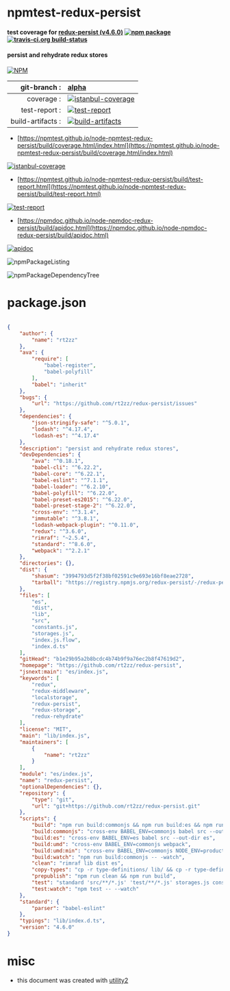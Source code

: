 # npmtest-redux-persist

#### test coverage for  [redux-persist (v4.6.0)](https://github.com/rt2zz/redux-persist)  [![npm package](https://img.shields.io/npm/v/npmtest-redux-persist.svg?style=flat-square)](https://www.npmjs.org/package/npmtest-redux-persist) [![travis-ci.org build-status](https://api.travis-ci.org/npmtest/node-npmtest-redux-persist.svg)](https://travis-ci.org/npmtest/node-npmtest-redux-persist)

#### persist and rehydrate redux stores

[![NPM](https://nodei.co/npm/redux-persist.png?downloads=true&downloadRank=true&stars=true)](https://www.npmjs.com/package/redux-persist)

| git-branch : | [alpha](https://github.com/npmtest/node-npmtest-redux-persist/tree/alpha)|
|--:|:--|
| coverage : | [![istanbul-coverage](https://npmtest.github.io/node-npmtest-redux-persist/build/coverage.badge.svg)](https://npmtest.github.io/node-npmtest-redux-persist/build/coverage.html/index.html)|
| test-report : | [![test-report](https://npmtest.github.io/node-npmtest-redux-persist/build/test-report.badge.svg)](https://npmtest.github.io/node-npmtest-redux-persist/build/test-report.html)|
| build-artifacts : | [![build-artifacts](https://npmtest.github.io/node-npmtest-redux-persist/glyphicons_144_folder_open.png)](https://github.com/npmtest/node-npmtest-redux-persist/tree/gh-pages/build)|

- [https://npmtest.github.io/node-npmtest-redux-persist/build/coverage.html/index.html](https://npmtest.github.io/node-npmtest-redux-persist/build/coverage.html/index.html)

[![istanbul-coverage](https://npmtest.github.io/node-npmtest-redux-persist/build/screenCapture.buildCi.browser.%252Ftmp%252Fbuild%252Fcoverage.lib.html.png)](https://npmtest.github.io/node-npmtest-redux-persist/build/coverage.html/index.html)

- [https://npmtest.github.io/node-npmtest-redux-persist/build/test-report.html](https://npmtest.github.io/node-npmtest-redux-persist/build/test-report.html)

[![test-report](https://npmtest.github.io/node-npmtest-redux-persist/build/screenCapture.buildCi.browser.%252Ftmp%252Fbuild%252Ftest-report.html.png)](https://npmtest.github.io/node-npmtest-redux-persist/build/test-report.html)

- [https://npmdoc.github.io/node-npmdoc-redux-persist/build/apidoc.html](https://npmdoc.github.io/node-npmdoc-redux-persist/build/apidoc.html)

[![apidoc](https://npmdoc.github.io/node-npmdoc-redux-persist/build/screenCapture.buildCi.browser.%252Ftmp%252Fbuild%252Fapidoc.html.png)](https://npmdoc.github.io/node-npmdoc-redux-persist/build/apidoc.html)

![npmPackageListing](https://npmtest.github.io/node-npmtest-redux-persist/build/screenCapture.npmPackageListing.svg)

![npmPackageDependencyTree](https://npmtest.github.io/node-npmtest-redux-persist/build/screenCapture.npmPackageDependencyTree.svg)



# package.json

```json

{
    "author": {
        "name": "rt2zz"
    },
    "ava": {
        "require": [
            "babel-register",
            "babel-polyfill"
        ],
        "babel": "inherit"
    },
    "bugs": {
        "url": "https://github.com/rt2zz/redux-persist/issues"
    },
    "dependencies": {
        "json-stringify-safe": "^5.0.1",
        "lodash": "^4.17.4",
        "lodash-es": "^4.17.4"
    },
    "description": "persist and rehydrate redux stores",
    "devDependencies": {
        "ava": "^0.18.1",
        "babel-cli": "^6.22.2",
        "babel-core": "^6.22.1",
        "babel-eslint": "^7.1.1",
        "babel-loader": "^6.2.10",
        "babel-polyfill": "^6.22.0",
        "babel-preset-es2015": "^6.22.0",
        "babel-preset-stage-2": "^6.22.0",
        "cross-env": "^3.1.4",
        "immutable": "^3.8.1",
        "lodash-webpack-plugin": "^0.11.0",
        "redux": "^3.6.0",
        "rimraf": "~2.5.4",
        "standard": "^8.6.0",
        "webpack": "^2.2.1"
    },
    "directories": {},
    "dist": {
        "shasum": "3994793d5f2f38bf02591c9e693e16bf8eae2728",
        "tarball": "https://registry.npmjs.org/redux-persist/-/redux-persist-4.6.0.tgz"
    },
    "files": [
        "es",
        "dist",
        "lib",
        "src",
        "constants.js",
        "storages.js",
        "index.js.flow",
        "index.d.ts"
    ],
    "gitHead": "b1e29b95a2b8bcdc4b74b9f9a76ec2b8f47619d2",
    "homepage": "https://github.com/rt2zz/redux-persist",
    "jsnext:main": "es/index.js",
    "keywords": [
        "redux",
        "redux-middleware",
        "localstorage",
        "redux-persist",
        "redux-storage",
        "redux-rehydrate"
    ],
    "license": "MIT",
    "main": "lib/index.js",
    "maintainers": [
        {
            "name": "rt2zz"
        }
    ],
    "module": "es/index.js",
    "name": "redux-persist",
    "optionalDependencies": {},
    "repository": {
        "type": "git",
        "url": "git+https://github.com/rt2zz/redux-persist.git"
    },
    "scripts": {
        "build": "npm run build:commonjs && npm run build:es && npm run build:umd && npm run build:umd:min && npm run copy-types",
        "build:commonjs": "cross-env BABEL_ENV=commonjs babel src --out-dir lib",
        "build:es": "cross-env BABEL_ENV=es babel src --out-dir es",
        "build:umd": "cross-env BABEL_ENV=commonjs webpack",
        "build:umd:min": "cross-env BABEL_ENV=commonjs NODE_ENV=production webpack",
        "build:watch": "npm run build:commonjs -- -watch",
        "clean": "rimraf lib dist es",
        "copy-types": "cp -r type-definitions/ lib/ && cp -r type-definitions/ es/",
        "prepublish": "npm run clean && npm run build",
        "test": "standard 'src/**/*.js' 'test/**/*.js' storages.js constants.js && BABEL_ENV=commonjs ava --esnext",
        "test:watch": "npm test -- --watch"
    },
    "standard": {
        "parser": "babel-eslint"
    },
    "typings": "lib/index.d.ts",
    "version": "4.6.0"
}
```



# misc
- this document was created with [utility2](https://github.com/kaizhu256/node-utility2)
